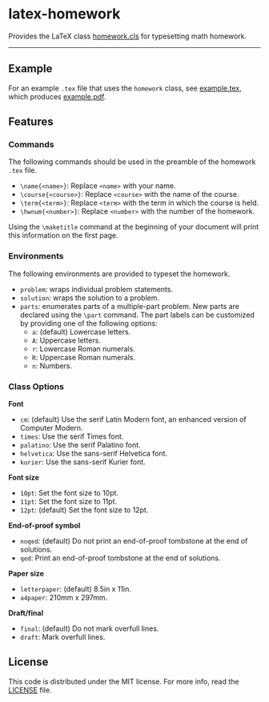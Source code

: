 # latex-homework

Provides the LaTeX class [homework.cls](homework.cls) for typesetting math homework.

*****************

## Example

For an example `.tex` file that uses the `homework` class, see [example.tex](example.tex), which produces [example.pdf](example.pdf).

## Features

### Commands

The following commands should be used in the preamble of the homework `.tex` file.

* `\name{<name>}`:
  Replace `<name>` with your name.
* `\course{<course>}`:
  Replace `<course>` with the name of the course.
* `\term{<term>}`:
  Replace `<term>` with the term in which the course is held.
* `\hwnum{<number>}`:
  Replace `<number>` with the number of the homework.

Using the `\maketitle` command at the beginning of your document will print this information on the first page.

### Environments

The following environments are provided to typeset the homework.

* `problem`:
  wraps individual problem statements.
* `solution`:
  wraps the solution to a problem.
* `parts`:
  enumerates parts of a multiple-part problem.
  New parts are declared using the `\part` command.
  The part labels can be customized by providing one of the following options:
    * `a`:
      (default) Lowercase letters.
    * `A`:
      Uppercase letters.
    * `r`:
      Lowercase Roman numerals.
    * `R`:
      Uppercase Roman numerals.
    * `n`:
      Numbers.

### Class Options

**Font**

* `cm`:
  (default) Use the serif Latin Modern font, an enhanced version of Computer Modern.
* `times`:
  Use the serif Times font.
* `palatino`:
  Use the serif Palatino font.
* `helvetica`:
  Use the sans-serif Helvetica font.
* `kurier`:
  Use the sans-serif Kurier font.

**Font size**

* `10pt`:
  Set the font size to 10pt.
* `11pt`:
  Set the font size to 11pt.
* `12pt`:
  (default) Set the font size to 12pt.

**End-of-proof symbol**

* `noqed`:
  (default) Do not print an end-of-proof tombstone at the end of solutions.
* `qed`:
  Print an end-of-proof tombstone at the end of solutions.

**Paper size**

* `letterpaper`:
  (default) 8.5in x 11in.
* `a4paper`:
  210mm x 297mm.

**Draft/final**

* `final`:
  (default) Do not mark overfull lines.
* `draft`:
  Mark overfull lines.

## License

This code is distributed under the MIT license. For more info, read the [LICENSE](LICENSE) file.
